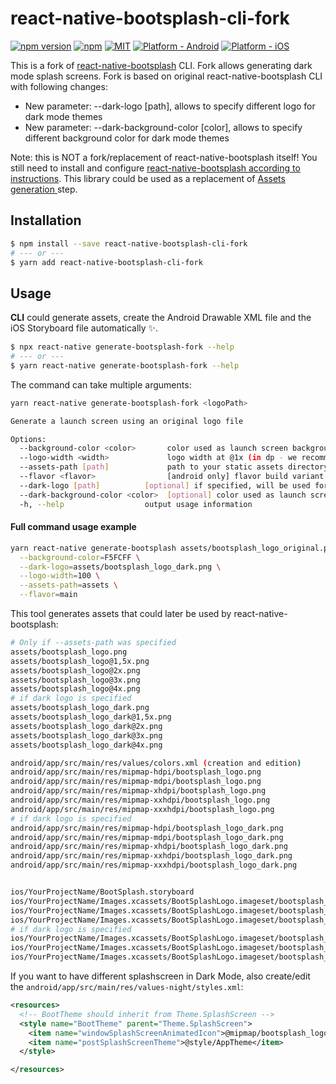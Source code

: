 # react-native-bootsplash-cli-fork

[![npm version](https://badge.fury.io/js/react-native-bootsplash-cli-fork.svg)](https://www.npmjs.org/package/react-native-bootsplash-cli-fork)
[![npm](https://img.shields.io/npm/dt/react-native-bootsplash-cli-fork.svg)](https://www.npmjs.org/package/react-native-bootsplash-cli-fork)
[![MIT](https://img.shields.io/dub/l/vibe-d.svg)](https://opensource.org/licenses/MIT)
[![Platform - Android](https://img.shields.io/badge/platform-Android-3ddc84.svg?style=flat&logo=android)](https://www.android.com)
[![Platform - iOS](https://img.shields.io/badge/platform-iOS-000.svg?style=flat&logo=apple)](https://developer.apple.com/ios)

This is a fork of [react-native-bootsplash](https://github.com/zoontek/react-native-bootsplash) CLI.
Fork allows generating dark mode splash screens.
Fork is based on original react-native-bootsplash CLI with following changes:
- New parameter: --dark-logo [path], allows to specify different logo for dark mode themes 
- New parameter: --dark-background-color [color], allows to specify different background color for dark mode themes 

Note: this is NOT a fork/replacement of react-native-bootsplash itself! You still need to install and configure [react-native-bootsplash according to instructions](https://github.com/zoontek/react-native-bootsplash#ios-1).
This library could be used as a replacement of [Assets generation
](https://github.com/zoontek/react-native-bootsplash#assets-generation) step.

## Installation

```bash
$ npm install --save react-native-bootsplash-cli-fork
# --- or ---
$ yarn add react-native-bootsplash-cli-fork
```

## Usage

**CLI** could generate assets, create the Android Drawable XML file and the iOS Storyboard file automatically ✨.

```bash
$ npx react-native generate-bootsplash-fork --help
# --- or ---
$ yarn react-native generate-bootsplash-fork --help
```

The command can take multiple arguments:

```bash
yarn react-native generate-bootsplash-fork <logoPath>

Generate a launch screen using an original logo file

Options:
  --background-color <color>       color used as launch screen background (in hexadecimal format) (default: "#fff")
  --logo-width <width>             logo width at @1x (in dp - we recommend approximately ~100) (default: 100)
  --assets-path [path]             path to your static assets directory (useful to require the logo file in JS)
  --flavor <flavor>                [android only] flavor build variant (outputs in an android resource directory other than "main")
  --dark-logo [path]          [optional] if specified, will be used for splashscreen that is shown when phone is in dark mode
  --dark-background-color <color>  [optional] color used as launch screen background when phone is in dark mode (in hexadecimal format) (default: "#000"). Only used if --dark-logo-path is set!
  -h, --help                  output usage information
```

#### Full command usage example

```bash
yarn react-native generate-bootsplash assets/bootsplash_logo_original.png \
  --background-color=F5FCFF \
  --dark-logo=assets/bootsplash_logo_dark.png \
  --logo-width=100 \
  --assets-path=assets \
  --flavor=main
```

This tool generates assets that could later be used by react-native-bootsplash:
```bash
# Only if --assets-path was specified
assets/bootsplash_logo.png
assets/bootsplash_logo@1,5x.png
assets/bootsplash_logo@2x.png
assets/bootsplash_logo@3x.png
assets/bootsplash_logo@4x.png
# if dark logo is specified
assets/bootsplash_logo_dark.png
assets/bootsplash_logo_dark@1,5x.png
assets/bootsplash_logo_dark@2x.png
assets/bootsplash_logo_dark@3x.png
assets/bootsplash_logo_dark@4x.png

android/app/src/main/res/values/colors.xml (creation and edition)
android/app/src/main/res/mipmap-hdpi/bootsplash_logo.png
android/app/src/main/res/mipmap-mdpi/bootsplash_logo.png
android/app/src/main/res/mipmap-xhdpi/bootsplash_logo.png
android/app/src/main/res/mipmap-xxhdpi/bootsplash_logo.png
android/app/src/main/res/mipmap-xxxhdpi/bootsplash_logo.png
# if dark logo is specified
android/app/src/main/res/mipmap-hdpi/bootsplash_logo_dark.png
android/app/src/main/res/mipmap-mdpi/bootsplash_logo_dark.png
android/app/src/main/res/mipmap-xhdpi/bootsplash_logo_dark.png
android/app/src/main/res/mipmap-xxhdpi/bootsplash_logo_dark.png
android/app/src/main/res/mipmap-xxxhdpi/bootsplash_logo_dark.png


ios/YourProjectName/BootSplash.storyboard
ios/YourProjectName/Images.xcassets/BootSplashLogo.imageset/bootsplash_logo.png
ios/YourProjectName/Images.xcassets/BootSplashLogo.imageset/bootsplash_logo@2x.png
ios/YourProjectName/Images.xcassets/BootSplashLogo.imageset/bootsplash_logo@3x.png
# if dark logo is specified
ios/YourProjectName/Images.xcassets/BootSplashLogo.imageset/bootsplash_logo_dark.png
ios/YourProjectName/Images.xcassets/BootSplashLogo.imageset/bootsplash_logo_dark@2x.png
ios/YourProjectName/Images.xcassets/BootSplashLogo.imageset/bootsplash_logo_dark@3x.png
```

If you want to have different splashscreen in Dark Mode, also create/edit the `android/app/src/main/res/values-night/styles.xml`:

```xml
<resources>
  <!-- BootTheme should inherit from Theme.SplashScreen -->
  <style name="BootTheme" parent="Theme.SplashScreen">
    <item name="windowSplashScreenAnimatedIcon">@mipmap/bootsplash_logo_dark</item>
    <item name="postSplashScreenTheme">@style/AppTheme</item>
  </style>

</resources>
```
